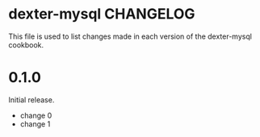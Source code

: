 # dexter-mysql CHANGELOG

This file is used to list changes made in each version of the dexter-mysql cookbook.

# 0.1.0

Initial release.

- change 0
- change 1

